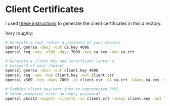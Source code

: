 # Client Certificates

I used [these instructions][howto] to generate the client certificates in this directory.

Very roughly:

``` sh
# Generate a root (enter a password of your choice)
openssl genrsa -des3 -out ca.key 4096
openssl req -new -x509 -days 7000 -key ca.key -out ca.crt

# Generate a client key and certificate (enter a
# password of your choice)
openssl genrsa -des3 -out client.key 4096
openssl req -new -key client.key -out client.csr
openssl x509 -req -days 7000 -in client.csr -CA ca.crt -CAkey ca.key -set_serial 01 -out client.crt

# Combine client key/cert into an unprotected PKCS
# (when prompted, enter an empty password)
openssl pkcs12 -export -clcerts -in client.crt -inkey client.key -out fixtures/cert/client.p12
```

[howto]: https://gist.github.com/mtigas/952344
